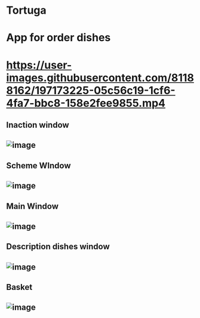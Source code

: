 # Tortuga

<h1>App for order dishes<h1>



https://user-images.githubusercontent.com/81188162/197173225-05c56c19-1cf6-4fa7-bbc8-158e2fee9855.mp4


<h2>Inaction window<h2>
  
 ![image](https://user-images.githubusercontent.com/81188162/197168082-b9ae26d4-a98b-4b6b-90c5-c6b5d92a12e9.png)

<h2>Scheme WIndow<h2>
  
  ![image](https://user-images.githubusercontent.com/81188162/197169816-cf6460b4-45b7-4623-9946-26a455805497.png)

<h2>Main Window<h2>
  
  ![image](https://user-images.githubusercontent.com/81188162/197169918-88b774a1-fdf7-457f-ae6e-b7ca053da943.png)
  
  <h2>Description dishes window<h2>
   
    
![image](https://user-images.githubusercontent.com/81188162/197170200-ec6e88ae-6c3e-4431-b971-3dc73632a49a.png)

<h2>Basket<h2>
  
  ![image](https://user-images.githubusercontent.com/81188162/197170581-b0519e99-2f8a-4267-af56-724708f86943.png)

